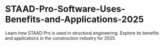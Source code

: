# STAAD-Pro-Software-Uses-Benefits-and-Applications-2025
Learn how STAAD Pro is used in structural engineering. Explore its benefits and applications in the construction industry for 2025.
